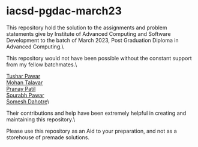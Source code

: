 # iacsd-pgdac-march23
This repository hold the solution to the assignments and problem statements give by Institute of Advanced Computing and Software Development to the batch of March 2023, Post Graduation Diploma in Advanced Computing.\

This repository would not have been possible without the constant support from my fellow batchmates.\

[Tushar Pawar](https://github.com/TUSHARP0)\
[Mohan Talavar](https://github.com/MohanTalavar)\
[Pranay Patil](https://github.com/iampranaypatil)\
[Sourabh Pawar](https://github.com/celtoxx)\
[Somesh Dahotre](https://github.com/totally-somesh)\

Their contributions and help have been extremely helpful in creating and maintaining this repository.\

Please use this repository as an Aid to your preparation, and not as a storehouse of premade solutions.